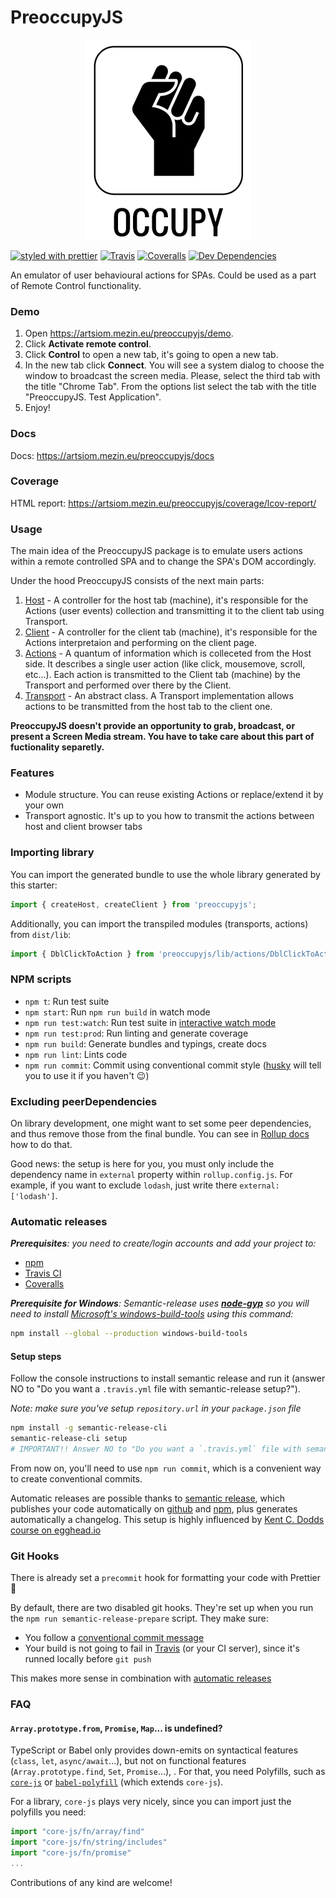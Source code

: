 # PreoccupyJS

<p align="center">
    <img src="https://github.com/iketari/preoccupyjs/raw/master/test-spa/src/assets/occupy_logo.png" alt="PrepoccupyJS's custom image"/>
</p>

[![styled with prettier](https://img.shields.io/badge/styled_with-prettier-ff69b4.svg)](https://github.com/prettier/prettier)
[![Travis](https://img.shields.io/travis/iketari/preoccupyjs.svg)](https://travis-ci.org/iketari/preoccupyjs)
[![Coveralls](https://img.shields.io/coveralls/iketari/preoccupyjs.svg)](https://coveralls.io/github/iketari/preoccupyjs)
[![Dev Dependencies](https://david-dm.org/iketari/preoccupyjs/dev-status.svg)](https://david-dm.org/iketari/preoccupyjs?type=dev)

An emulator of user behavioural actions for SPAs. Could be used as a part of Remote Control functionality.

### Demo

1. Open https://artsiom.mezin.eu/preoccupyjs/demo.
2. Click **Activate remote control**.
3. Click **Control** to open a new tab, it's going to open a new tab.
4. In the new tab click **Connect**. You will see a system dialog to choose the window to broadcast the screen media. Please, select the third tab with the title "Chrome Tab". From the options list select the tab with the title "PreoccupyJS. Test Application".
5. Enjoy!

### Docs

Docs: https://artsiom.mezin.eu/preoccupyjs/docs

### Coverage

HTML report: https://artsiom.mezin.eu/preoccupyjs/coverage/lcov-report/

### Usage

The main idea of the PreoccupyJS package is to emulate users actions within a remote controlled SPA and to change the SPA's DOM accordingly.

Under the hood PreoccupyJS consists of the next main parts:
1. [Host](http://artsiom.mezin.eu/preoccupyjs/docs/classes/host.html) - A controller for the host tab (machine), it's responsible for the Actions (user events) collection and transmitting it to the client tab using Transport.
2. [Client](http://artsiom.mezin.eu/preoccupyjs/docs/classes/client.html) - A controller for the client tab (machine), it's responsible for the Actions interpretaion and performing on the client page.
3. [Actions](http://artsiom.mezin.eu/preoccupyjs/docs/classes/baseaction.html) - A quantum of information which is colleceted from the Host side. It describes a single user action (like click, mousemove, scroll, etc...). Each action is transmitted to the Client tab (machine) by the Transport and performed over there by the Client.
4. [Transport](http://artsiom.mezin.eu/preoccupyjs/docs/interfaces/abstracttransport.html) - An abstract class. A Transport implementation allows actions to be transmitted from the host tab to the client one.

**PreoccupyJS doesn't provide an opportunity to grab, broadcast, or present a Screen Media stream. You have to take care about this part of fuctionality separetly.**

### Features

 - Module structure. You can reuse existing Actions or replace/extend it by your own
 - Transport agnostic. It's up to you how to transmit the actions between host and client browser tabs

### Importing library

You can import the generated bundle to use the whole library generated by this starter:

```javascript
import { createHost, createClient } from 'preoccupyjs';
```

Additionally, you can import the transpiled modules (transports, actions) from `dist/lib`:

```javascript
import { DblClickToAction } from 'preoccupyjs/lib/actions/DblClickToAction';
```

### NPM scripts

 - `npm t`: Run test suite
 - `npm start`: Run `npm run build` in watch mode
 - `npm run test:watch`: Run test suite in [interactive watch mode](http://facebook.github.io/jest/docs/cli.html#watch)
 - `npm run test:prod`: Run linting and generate coverage
 - `npm run build`: Generate bundles and typings, create docs
 - `npm run lint`: Lints code
 - `npm run commit`: Commit using conventional commit style ([husky](https://github.com/typicode/husky) will tell you to use it if you haven't :wink:)

### Excluding peerDependencies

On library development, one might want to set some peer dependencies, and thus remove those from the final bundle. You can see in [Rollup docs](https://rollupjs.org/#peer-dependencies) how to do that.

Good news: the setup is here for you, you must only include the dependency name in `external` property within `rollup.config.js`. For example, if you want to exclude `lodash`, just write there `external: ['lodash']`.

### Automatic releases

_**Prerequisites**: you need to create/login accounts and add your project to:_
 - [npm](https://www.npmjs.com/)
 - [Travis CI](https://travis-ci.org)
 - [Coveralls](https://coveralls.io)

_**Prerequisite for Windows**: Semantic-release uses
**[node-gyp](https://github.com/nodejs/node-gyp)** so you will need to
install
[Microsoft's windows-build-tools](https://github.com/felixrieseberg/windows-build-tools)
using this command:_

```bash
npm install --global --production windows-build-tools
```

#### Setup steps

Follow the console instructions to install semantic release and run it (answer NO to "Do you want a `.travis.yml` file with semantic-release setup?").

_Note: make sure you've setup `repository.url` in your `package.json` file_

```bash
npm install -g semantic-release-cli
semantic-release-cli setup
# IMPORTANT!! Answer NO to "Do you want a `.travis.yml` file with semantic-release setup?" question. It is already prepared for you :P
```

From now on, you'll need to use `npm run commit`, which is a convenient way to create conventional commits.

Automatic releases are possible thanks to [semantic release](https://github.com/semantic-release/semantic-release), which publishes your code automatically on [github](https://github.com/) and [npm](https://www.npmjs.com/), plus generates automatically a changelog. This setup is highly influenced by [Kent C. Dodds course on egghead.io](https://egghead.io/courses/how-to-write-an-open-source-javascript-library)

### Git Hooks

There is already set a `precommit` hook for formatting your code with Prettier :nail_care:

By default, there are two disabled git hooks. They're set up when you run the `npm run semantic-release-prepare` script. They make sure:
 - You follow a [conventional commit message](https://github.com/conventional-changelog/conventional-changelog)
 - Your build is not going to fail in [Travis](https://travis-ci.org) (or your CI server), since it's runned locally before `git push`

This makes more sense in combination with [automatic releases](#automatic-releases)

### FAQ

#### `Array.prototype.from`, `Promise`, `Map`... is undefined?

TypeScript or Babel only provides down-emits on syntactical features (`class`, `let`, `async/await`...), but not on functional features (`Array.prototype.find`, `Set`, `Promise`...), . For that, you need Polyfills, such as [`core-js`](https://github.com/zloirock/core-js) or [`babel-polyfill`](https://babeljs.io/docs/usage/polyfill/) (which extends `core-js`).

For a library, `core-js` plays very nicely, since you can import just the polyfills you need:

```javascript
import "core-js/fn/array/find"
import "core-js/fn/string/includes"
import "core-js/fn/promise"
...
```

Contributions of any kind are welcome!